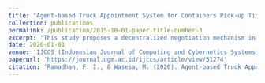 ```yaml
---
title: "Agent-based Truck Appointment System for Containers Pick-up Time Negotiation"
collection: publications
permalink: /publication/2015-10-01-paper-title-number-3
excerpt: 'This study proposes a decentralized negotiation mechanism in TAS that allows trucking companies to adjust arrival times by utilizing the waiting time estimation provided by the terminal operator.'
date: 2020-01-01
venue: 'IJCCS (Indonesian Journal of Computing and Cybernetics Systems)'
paperurl: 'https://journal.ugm.ac.id/ijccs/article/view/51274'
citation: 'Ramadhan, F. I., & Wasesa, M. (2020). Agent-based Truck Appointment System for Containers Pick-up Time Negotiation. IJCCS (Indonesian Journal of Computing and Cybernetics Systems), 14(1), 81-90.'
---
```

